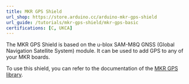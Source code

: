 ```yaml
---
title: MKR GPS Shield
url_shop: https://store.arduino.cc/arduino-mkr-gps-shield
url_guide: /tutorials/mkr-gps-shield/mkr-gps-basic
certifications: [C, UKCA]
---
```


The MKR GPS Shield is based on the u-blox SAM-M8Q GNSS (Global Navigation Satellite System) module. It can be used to add GPS to any of your MKR boards.

To use this shield, you can refer to the documentation of the [MKR GPS library](https://www.arduino.cc/reference/en/libraries/arduino_mkrgps/).